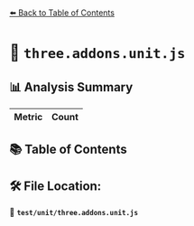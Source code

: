 [⬅️ Back to Table of Contents](../../index.md)

# 📄 `three.addons.unit.js`

## 📊 Analysis Summary

| Metric | Count |
|--------|-------|

## 📚 Table of Contents


## 🛠️ File Location:
📂 **`test/unit/three.addons.unit.js`**